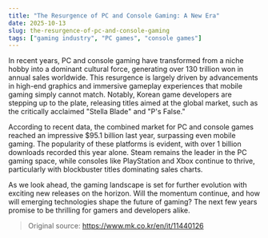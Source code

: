 ```yaml
---
title: "The Resurgence of PC and Console Gaming: A New Era"
date: 2025-10-13
slug: the-resurgence-of-pc-and-console-gaming
tags: ["gaming industry", "PC games", "console games"]
---
```


In recent years, PC and console gaming have transformed from a niche hobby into a dominant cultural force, generating over 130 trillion won in annual sales worldwide. This resurgence is largely driven by advancements in high-end graphics and immersive gameplay experiences that mobile gaming simply cannot match. Notably, Korean game developers are stepping up to the plate, releasing titles aimed at the global market, such as the critically acclaimed "Stella Blade" and "P's False."

According to recent data, the combined market for PC and console games reached an impressive $95.1 billion last year, surpassing even mobile gaming. The popularity of these platforms is evident, with over 1 billion downloads recorded this year alone. Steam remains the leader in the PC gaming space, while consoles like PlayStation and Xbox continue to thrive, particularly with blockbuster titles dominating sales charts.

As we look ahead, the gaming landscape is set for further evolution with exciting new releases on the horizon. Will the momentum continue, and how will emerging technologies shape the future of gaming? The next few years promise to be thrilling for gamers and developers alike.
> Original source: https://www.mk.co.kr/en/it/11440126